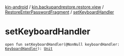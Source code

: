 [kin-android](../../index.md) / [kin.backupandrestore.restore.view](../index.md) / [RestoreEnterPasswordFragment](index.md) / [setKeyboardHandler](./set-keyboard-handler.md)

# setKeyboardHandler

`open fun setKeyboardHandler(@NonNull keyboardHandler: `[`KeyboardHandler`](../../kin.backupandrestore.base/-keyboard-handler/index.md)`): `[`Unit`](https://kotlinlang.org/api/latest/jvm/stdlib/kotlin/-unit/index.html)
